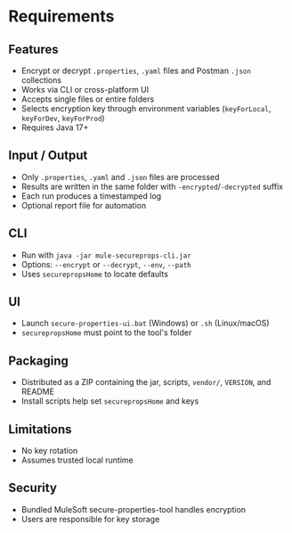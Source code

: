 # Requirements

## Features
- Encrypt or decrypt `.properties`, `.yaml` files and Postman `.json` collections
- Works via CLI or cross-platform UI
- Accepts single files or entire folders
- Selects encryption key through environment variables (`keyForLocal`, `keyForDev`, `keyForProd`)
- Requires Java 17+

## Input / Output
- Only `.properties`, `.yaml` and `.json` files are processed
- Results are written in the same folder with `-encrypted`/`-decrypted` suffix
- Each run produces a timestamped log
- Optional report file for automation

## CLI
- Run with `java -jar mule-secureprops-cli.jar`
- Options: `--encrypt` or `--decrypt`, `--env`, `--path`
- Uses `securepropsHome` to locate defaults

## UI
- Launch `secure-properties-ui.bat` (Windows) or `.sh` (Linux/macOS)
- `securepropsHome` must point to the tool's folder

## Packaging
- Distributed as a ZIP containing the jar, scripts, `vendor/`, `VERSION`, and README
- Install scripts help set `securepropsHome` and keys

## Limitations
- No key rotation
- Assumes trusted local runtime

## Security
- Bundled MuleSoft secure-properties-tool handles encryption
- Users are responsible for key storage

